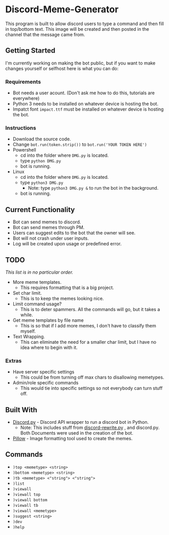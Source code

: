 # Discord-Meme-Generator
This program is built to allow discord users to type a command and then fill in top/bottom text. 
This image will be created and then posted in the channel that the message came from.

## Getting Started
I'm currently working on making the bot public, but if you want to make changes yourself or selfhost here is what you can do:

### Requirements
* Bot needs a user acount. (Don't ask me how to do this, tutorials are everywhere)
* Python 3 needs to be installed on whatever device is hosting the bot.
* Impatct font `impact.ttf` must be installed on whatever device is hosting the bot.

### Instructions
* Download the source code.
* Change `bot.run(token.strip())` to `bot.run('YOUR TOKEN HERE')`
* Powershell
  * cd into the folder where `DMG.py` is located.
  * type `python DMG.py` 
  * bot is running.
* Linux
  * cd into the folder where `DMG.py` is located.
  * type `python3 DMG.py`
    * Note: type `python3 DMG.py &` to run the bot in the background.
  * bot is running.

## Current Functionality
* Bot can send memes to discord.
* Bot can send memes through PM.
* Users can suggest edits to the bot that the owner will see.
* Bot will not crash under user inputs.
* Log will be created upon usage or predefined error.

## TODO
*This list is in no particular order.*
* More meme templates.
  * This requires formatting that is a big project.
* Set char limit.
  * This is to keep the memes looking nice.
* Limit command usage?
  * This is to deter spammers. All the commands will go, but it takes a while.
* Get meme templates by file name
  * This is so that if I add more memes, I don't have to classify them myself.
* Text Wrapping.
  * This can eliminate the need for a smaller char limit, but I have no idea where to begin with it.

### Extras
* Have server specific settings
  * This could be from turning off max chars to disallowing memetypes.
* Admin/role specific commands
  * This would tie into specific settings so not everybody can turn stuff off. 

## Built With
* [Discord.py](https://github.com/Rapptz/discord.py) - Discord API wrapper to run a discord bot in Python.
  * Note: This includes stuff from [discord-rewrite.py](https://discordpy.readthedocs.io/en/rewrite/index.html)
  , and discord.py. Both Documents were used in the creation of the bot.
* [Pillow](https://pillow.readthedocs.io/en/3.0.x/index.html) - Image formatting tool used to create the memes.

## Commands
* `)top <memetype> <string>`
* `)bottom <memetype> <string>`
* `)tb <memetype> <"string"> <"string">`
* `)list`
* `)viewall`
* `)viewall top`
* `)viewall bottom`
* `)viewall tb`
* `)viewall <memetype>`
* `)suggest <string>`
* `)dev`
* `)help`
